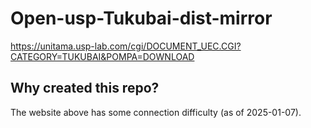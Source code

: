 # Open-usp-Tukubai-dist-mirror
https://unitama.usp-lab.com/cgi/DOCUMENT_UEC.CGI?CATEGORY=TUKUBAI&POMPA=DOWNLOAD

## Why created this repo?
The website above has some connection difficulty (as of 2025-01-07).

